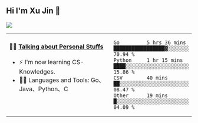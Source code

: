 
## Hi I'm Xu Jin 👋
![](https://komarev.com/ghpvc/?username=jiayouxujin&color=brightgreen&label=PROFILE+VIEWS)



<table align="center">
<tr>
<td valign="top" width="60%">

#### 🏋️‍♀️ <a href="https://github.com/jiayouxujin" target="_blank">Talking about Personal Stuffs</a>
<!-- recent_releases starts -->

- ⚡  I'm now learning CS-Knowledges.  
- 🏊‍♂️ Languages and Tools: Go、Java、Python、C
<!-- recent_releases ends -->
</td>
<td>
 
<!--START_SECTION:waka-->

```text
Go         5 hrs 36 mins   █████████████████▓░░░░░░░   70.94 %
Python     1 hr 15 mins    ████░░░░░░░░░░░░░░░░░░░░░   15.86 %
CSV        40 mins         ██░░░░░░░░░░░░░░░░░░░░░░░   08.47 %
Other      19 mins         █░░░░░░░░░░░░░░░░░░░░░░░░   04.09 %
```

<!--END_SECTION:waka-->
 
</td>
</tr>
</table>





